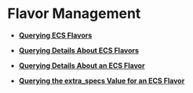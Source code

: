 # Flavor Management<a name="EN-US_TOPIC_0020212655"></a>

-   **[Querying ECS Flavors](querying-ecs-flavors.md)**  

-   **[Querying Details About ECS Flavors](querying-details-about-ecs-flavors.md)**  

-   **[Querying Details About an ECS Flavor](querying-details-about-an-ecs-flavor.md)**  

-   **[Querying the extra\_specs Value for an ECS Flavor](querying-the-extra_specs-value-for-an-ecs-flavor.md)**  


